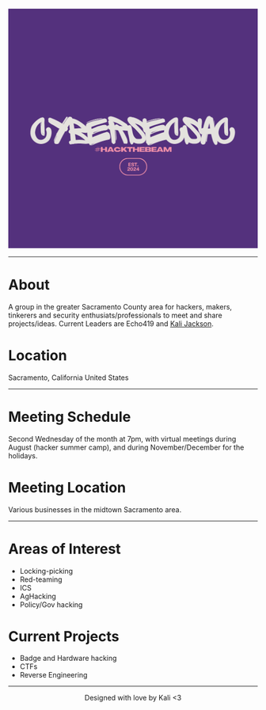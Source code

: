 ![ Logo ](./assets/images/HACKTHEBEAM.png)

---

# About
A group in the greater Sacramento County area for hackers, makers, tinkerers and security enthusiats/professionals to meet and share projects/ideas. Current Leaders are Echo419 and [Kali Jackson](https://twitter.com/radicalkjax).

# Location
Sacramento, California
United States

---

# Meeting Schedule
Second Wednesday of the month at 7pm, with virtual meetings during August (hacker summer camp), and during November/December for the holidays.

# Meeting Location
Various businesses in the midtown Sacramento area.

---

# Areas of Interest
* Locking-picking
* Red-teaming
* ICS
* AgHacking
* Policy/Gov hacking

# Current Projects
* Badge and Hardware hacking
* CTFs
* Reverse Engineering

---

<div align="center"> Designed with love by Kali <3
